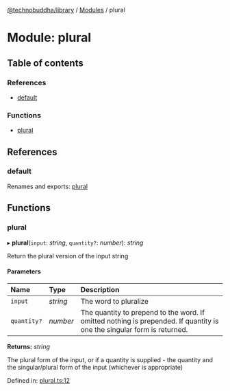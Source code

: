 [@technobuddha/library](../../README.md) / [Modules](../Modules.md) / plural

# Module: plural

## Table of contents

### References

- [default](plural.md#default)

### Functions

- [plural](plural.md#plural)

## References

### default

Renames and exports: [plural](plural.md#plural)

## Functions

### plural

▸ **plural**(`input`: *string*, `quantity?`: *number*): *string*

Return the plural version of the input string

#### Parameters

| Name | Type | Description |
| :------ | :------ | :------ |
| `input` | *string* | The word to pluralize |
| `quantity?` | *number* | The quantity to prepend to the word.  If omitted nothing is prepended.  If quantity is one the singular form is returned. |

**Returns:** *string*

The plural form of the input, or if a quantity is supplied - the quantity and the singular/plural form of the input (whichever is appropriate)

Defined in: [plural.ts:12](../../src/plural.ts#L12)
